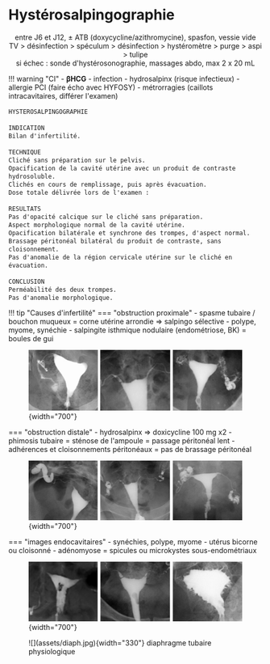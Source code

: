 # Hystérosalpingographie

<p style="text-align: center">entre J6 et J12, ± ATB (doxycycline/azithromycine), spasfon, vessie vide</br>TV > désinfection > spéculum > désinfection > hystéromètre > purge > aspi > tulipe</br>si échec : sonde d'hystérosonographie, massages abdo, max 2 x 20 mL</p>

!!! warning "CI"
    - **βHCG**
    - infection
    - hydrosalpinx (risque infectieux)
    - allergie PCI (faire écho avec HYFOSY)
    - métrorragies (caillots intracavitaires, différer l'examen)

```
HYSTEROSALPINGOGRAPHIE

INDICATION
Bilan d'infertilité.

TECHNIQUE
Cliché sans préparation sur le pelvis.
Opacification de la cavité utérine avec un produit de contraste hydrosoluble.
Clichés en cours de remplissage, puis après évacuation.
Dose totale délivrée lors de l'examen :

RESULTATS
Pas d'opacité calcique sur le cliché sans préparation.
Aspect morphologique normal de la cavité utérine.
Opacification bilatérale et synchrone des trompes, d'aspect normal.
Brassage péritonéal bilatéral du produit de contraste, sans cloisonnement.
Pas d'anomalie de la région cervicale utérine sur le cliché en évacuation.

CONCLUSION
Perméabilité des deux trompes.
Pas d'anomalie morphologique.
```

!!! tip "Causes d'infertilité"
    === "obstruction proximale"
        - spasme tubaire / bouchon muqueux = corne utérine arrondie => salpingo sélective
        - polype, myome, synéchie
        - salpingite isthmique nodulaire (endométriose, BK) = boules de gui
        <figure markdown="span">
            ![](assets/prox.jpg){width="700"}
        </figure>
    === "obstruction distale"
        - hydrosalpinx => doxicycline 100 mg x2
        - phimosis tubaire = sténose de l'ampoule = passage péritonéal lent
        - adhérences et cloisonnements péritonéaux = pas de brassage péritonéal
        <figure markdown="span">
            ![](assets/distal.jpg){width="700"}
        </figure>
    === "images endocavitaires"
        - synéchies, polype, myome
        - utérus bicorne ou cloisonné
        - adénomyose = spicules ou microkystes sous-endométriaux
        <figure markdown="span">
            ![](assets/cavite.jpg){width="700"}
        </figure>

<figure markdown="span">
    ![](assets/diaph.jpg){width="330"}
    diaphragme tubaire physiologique
</figure>


